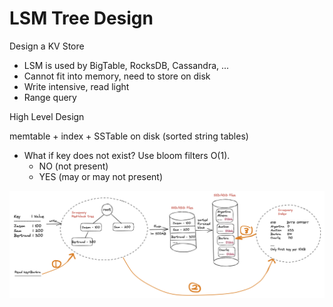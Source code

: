 # LSM Tree Design



Design a KV Store

* LSM is used by BigTable, RocksDB, Cassandra, ...
* Cannot fit into memory, need to store on disk
* Write intensive, read light
* Range query

High Level Design

memtable + index + SSTable on disk (sorted string tables)



* What if key does not exist? Use bloom filters O(1).
    * NO (not present)
    * YES (may or may not present)

![kv_store.png](pic/kv_store.png)
